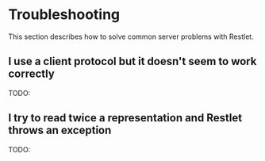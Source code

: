 # Troubleshooting #

This section describes how to solve common server problems with Restlet.

## I use a client protocol but it doesn't seem to work correctly ##

TODO:

## I try to read twice a representation and Restlet throws an exception ##

TODO:
